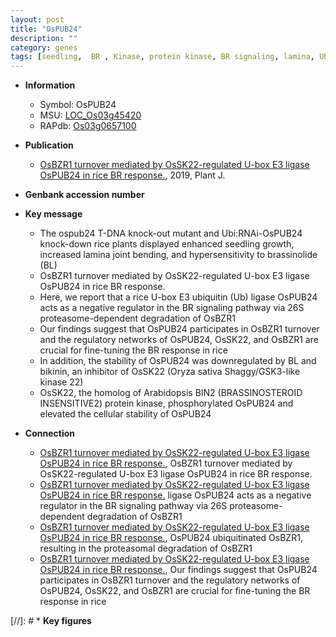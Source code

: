 ```yaml
---
layout: post
title: "OsPUB24"
description: ""
category: genes
tags: [seedling,  BR , Kinase, protein kinase, BR signaling, lamina, Ubiquitin, lamina joint]
---
```


* **Information**  
    + Symbol: OsPUB24  
    + MSU: [LOC_Os03g45420](http://rice.plantbiology.msu.edu/cgi-bin/ORF_infopage.cgi?orf=LOC_Os03g45420)  
    + RAPdb: [Os03g0657100](http://rapdb.dna.affrc.go.jp/viewer/gbrowse_details/irgsp1?name=Os03g0657100)  

* **Publication**  
    + [OsBZR1 turnover mediated by OsSK22-regulated U-box E3 ligase OsPUB24 in rice BR response.](http://www.ncbi.nlm.nih.gov/pubmed?term=OsBZR1+turnover+mediated+by+OsSK22-regulated+U-box+E3+ligase+OsPUB24+in+rice+BR+response.%5BTitle%5D), 2019, Plant J.

* **Genbank accession number**  

* **Key message**  
    + The ospub24 T-DNA knock-out mutant and Ubi:RNAi-OsPUB24 knock-down rice plants displayed enhanced seedling growth, increased lamina joint bending, and hypersensitivity to brassinolide (BL)
    + OsBZR1 turnover mediated by OsSK22-regulated U-box E3 ligase OsPUB24 in rice BR response.
    + Here, we report that a rice U-box E3 ubiquitin (Ub) ligase OsPUB24 acts as a negative regulator in the BR signaling pathway via 26S proteasome-dependent degradation of OsBZR1
    + Our findings suggest that OsPUB24 participates in OsBZR1 turnover and the regulatory networks of OsPUB24, OsSK22, and OsBZR1 are crucial for fine-tuning the BR response in rice
    + In addition, the stability of OsPUB24 was downregulated by BL and bikinin, an inhibitor of OsSK22 (Oryza sativa Shaggy/GSK3-like kinase 22)
    + OsSK22, the homolog of Arabidopsis BIN2 (BRASSINOSTEROID INSENSITIVE2) protein kinase, phosphorylated OsPUB24 and elevated the cellular stability of OsPUB24

* **Connection**  
    + [OsBZR1 turnover mediated by OsSK22-regulated U-box E3 ligase OsPUB24 in rice BR response.](http://www.ncbi.nlm.nih.gov/pubmed?term=OsBZR1+turnover+mediated+by+OsSK22-regulated+U-box+E3+ligase+OsPUB24+in+rice+BR+response.%5BTitle%5D), OsBZR1 turnover mediated by OsSK22-regulated U-box E3 ligase OsPUB24 in rice BR response.
    + [OsBZR1 turnover mediated by OsSK22-regulated U-box E3 ligase OsPUB24 in rice BR response.](Ub) ligase OsPUB24 acts as a negative regulator in the BR signaling pathway via 26S proteasome-dependent degradation of OsBZR1
    + [OsBZR1 turnover mediated by OsSK22-regulated U-box E3 ligase OsPUB24 in rice BR response.](http://www.ncbi.nlm.nih.gov/pubmed?term=OsBZR1+turnover+mediated+by+OsSK22-regulated+U-box+E3+ligase+OsPUB24+in+rice+BR+response.%5BTitle%5D),  OsPUB24 ubiquitinated OsBZR1, resulting in the proteasomal degradation of OsBZR1
    + [OsBZR1 turnover mediated by OsSK22-regulated U-box E3 ligase OsPUB24 in rice BR response.](http://www.ncbi.nlm.nih.gov/pubmed?term=OsBZR1+turnover+mediated+by+OsSK22-regulated+U-box+E3+ligase+OsPUB24+in+rice+BR+response.%5BTitle%5D),  Our findings suggest that OsPUB24 participates in OsBZR1 turnover and the regulatory networks of OsPUB24, OsSK22, and OsBZR1 are crucial for fine-tuning the BR response in rice

[//]: # * **Key figures**  


